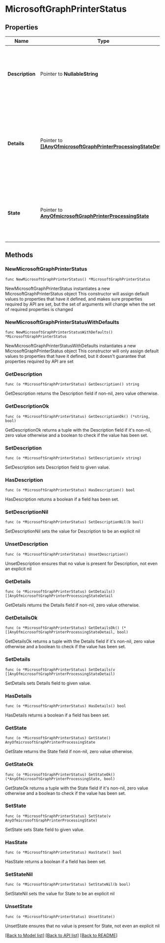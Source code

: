 # MicrosoftGraphPrinterStatus

## Properties

Name | Type | Description | Notes
------------ | ------------- | ------------- | -------------
**Description** | Pointer to **NullableString** | A human-readable description of the printer&#39;s current processing state. Read-only. | [optional] 
**Details** | Pointer to [**[]AnyOfmicrosoftGraphPrinterProcessingStateDetail**](AnyOfmicrosoftGraphPrinterProcessingStateDetail.md) | The list of details describing why the printer is in the current state. Valid values are described in the following table. Read-only. | [optional] 
**State** | Pointer to [**AnyOfmicrosoftGraphPrinterProcessingState**](anyOf&lt;microsoft.graph.printerProcessingState&gt;.md) | The current processing state. Valid values are described in the following table. Read-only. | [optional] 

## Methods

### NewMicrosoftGraphPrinterStatus

`func NewMicrosoftGraphPrinterStatus() *MicrosoftGraphPrinterStatus`

NewMicrosoftGraphPrinterStatus instantiates a new MicrosoftGraphPrinterStatus object
This constructor will assign default values to properties that have it defined,
and makes sure properties required by API are set, but the set of arguments
will change when the set of required properties is changed

### NewMicrosoftGraphPrinterStatusWithDefaults

`func NewMicrosoftGraphPrinterStatusWithDefaults() *MicrosoftGraphPrinterStatus`

NewMicrosoftGraphPrinterStatusWithDefaults instantiates a new MicrosoftGraphPrinterStatus object
This constructor will only assign default values to properties that have it defined,
but it doesn't guarantee that properties required by API are set

### GetDescription

`func (o *MicrosoftGraphPrinterStatus) GetDescription() string`

GetDescription returns the Description field if non-nil, zero value otherwise.

### GetDescriptionOk

`func (o *MicrosoftGraphPrinterStatus) GetDescriptionOk() (*string, bool)`

GetDescriptionOk returns a tuple with the Description field if it's non-nil, zero value otherwise
and a boolean to check if the value has been set.

### SetDescription

`func (o *MicrosoftGraphPrinterStatus) SetDescription(v string)`

SetDescription sets Description field to given value.

### HasDescription

`func (o *MicrosoftGraphPrinterStatus) HasDescription() bool`

HasDescription returns a boolean if a field has been set.

### SetDescriptionNil

`func (o *MicrosoftGraphPrinterStatus) SetDescriptionNil(b bool)`

 SetDescriptionNil sets the value for Description to be an explicit nil

### UnsetDescription
`func (o *MicrosoftGraphPrinterStatus) UnsetDescription()`

UnsetDescription ensures that no value is present for Description, not even an explicit nil
### GetDetails

`func (o *MicrosoftGraphPrinterStatus) GetDetails() []AnyOfmicrosoftGraphPrinterProcessingStateDetail`

GetDetails returns the Details field if non-nil, zero value otherwise.

### GetDetailsOk

`func (o *MicrosoftGraphPrinterStatus) GetDetailsOk() (*[]AnyOfmicrosoftGraphPrinterProcessingStateDetail, bool)`

GetDetailsOk returns a tuple with the Details field if it's non-nil, zero value otherwise
and a boolean to check if the value has been set.

### SetDetails

`func (o *MicrosoftGraphPrinterStatus) SetDetails(v []AnyOfmicrosoftGraphPrinterProcessingStateDetail)`

SetDetails sets Details field to given value.

### HasDetails

`func (o *MicrosoftGraphPrinterStatus) HasDetails() bool`

HasDetails returns a boolean if a field has been set.

### GetState

`func (o *MicrosoftGraphPrinterStatus) GetState() AnyOfmicrosoftGraphPrinterProcessingState`

GetState returns the State field if non-nil, zero value otherwise.

### GetStateOk

`func (o *MicrosoftGraphPrinterStatus) GetStateOk() (*AnyOfmicrosoftGraphPrinterProcessingState, bool)`

GetStateOk returns a tuple with the State field if it's non-nil, zero value otherwise
and a boolean to check if the value has been set.

### SetState

`func (o *MicrosoftGraphPrinterStatus) SetState(v AnyOfmicrosoftGraphPrinterProcessingState)`

SetState sets State field to given value.

### HasState

`func (o *MicrosoftGraphPrinterStatus) HasState() bool`

HasState returns a boolean if a field has been set.

### SetStateNil

`func (o *MicrosoftGraphPrinterStatus) SetStateNil(b bool)`

 SetStateNil sets the value for State to be an explicit nil

### UnsetState
`func (o *MicrosoftGraphPrinterStatus) UnsetState()`

UnsetState ensures that no value is present for State, not even an explicit nil

[[Back to Model list]](../README.md#documentation-for-models) [[Back to API list]](../README.md#documentation-for-api-endpoints) [[Back to README]](../README.md)


